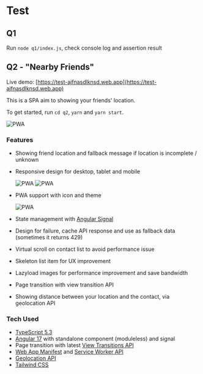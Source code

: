 # Test

## Q1

Run `node q1/index.js`, check console log and assertion result

## Q2 - "Nearby Friends"

Live demo: [https://test-ajfnasdlknsd.web.app](https://test-ajfnasdlknsd.web.app)

This is a SPA aim to showing your friends' location.

To get started, run `cd q2`, `yarn` and `yarn start`.

![PWA](./docs/recording.gif)

### Features

- Showing friend location and fallback message if location is incomplete / unknown
- Responsive design for desktop, tablet and mobile

  ![PWA](./docs/list.webp)
  ![PWA](./docs/detail.webp)

- PWA support with icon and theme

  ![PWA](./docs/pwa.webp)

- State management with [Angular Signal](https://angular.dev/guide/signals#writable-signals)
- Design for failure, cache API response and use as fallback data (sometimes it returns 429)
- Virtual scroll on contact list to avoid performance issue
- Skeleton list item for UX improvement
- Lazyload images for performance improvement and save bandwidth
- Page transition with view transition API
- Showing distance between your location and the contact, via geolocation API

### Tech Used

- [TypeScript 5.3](https://www.typescriptlang.org/)
- [Angular 17](https://angular.dev/) with standalone component (moduleless) and signal
- Page transition with latest [View Transitions API](https://developer.mozilla.org/en-US/docs/Web/API/View_Transitions_API)
- [Web App Manifest](https://developer.mozilla.org/en-US/docs/Web/Manifest) and [Service Worker API](https://developer.mozilla.org/en-US/docs/Web/API/Service_Worker_API)
- [Geolocation API](https://developer.mozilla.org/en-US/docs/Web/API/Geolocation_API)
- [Tailwind CSS](https://tailwindcss.com/)
